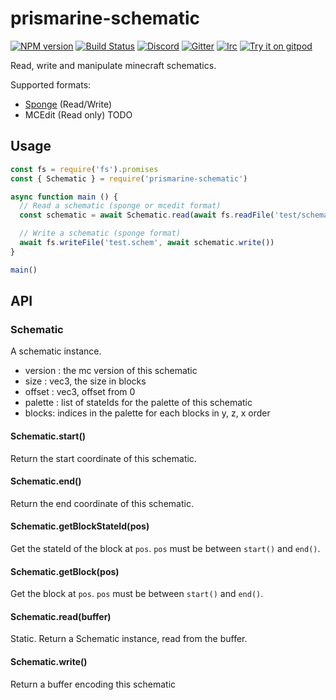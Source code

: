 # prismarine-schematic
[![NPM version](https://img.shields.io/npm/v/prismarine-schematic.svg)](http://npmjs.com/package/prismarine-schematic)
[![Build Status](https://github.com/PrismarineJS/prismarine-schematic/workflows/CI/badge.svg)](https://github.com/PrismarineJS/prismarine-schematic/actions?query=workflow%3A%22CI%22)
[![Discord](https://img.shields.io/badge/chat-on%20discord-brightgreen.svg)](https://discord.gg/GsEFRM8)
[![Gitter](https://img.shields.io/badge/chat-on%20gitter-brightgreen.svg)](https://gitter.im/PrismarineJS/general)
[![Irc](https://img.shields.io/badge/chat-on%20irc-brightgreen.svg)](https://irc.gitter.im/)
[![Try it on gitpod](https://img.shields.io/badge/try-on%20gitpod-brightgreen.svg)](https://gitpod.io/#https://github.com/PrismarineJS/prismarine-schematic)

Read, write and manipulate minecraft schematics.

Supported formats:
* [Sponge](https://github.com/SpongePowered/Schematic-Specification) (Read/Write)
* MCEdit (Read only) TODO

## Usage

```js
const fs = require('fs').promises
const { Schematic } = require('prismarine-schematic')

async function main () {
  // Read a schematic (sponge or mcedit format)
  const schematic = await Schematic.read(await fs.readFile('test/schematics/smallhouse1.schem'))

  // Write a schematic (sponge format)
  await fs.writeFile('test.schem', await schematic.write())
}

main()
```

## API

### Schematic

A schematic instance.
 * version : the mc version of this schematic
 * size : vec3, the size in blocks
 * offset : vec3, offset from 0
 * palette : list of stateIds for the palette of this schematic
 * blocks: indices in the palette for each blocks in y, z, x order

#### Schematic.start()

Return the start coordinate of this schematic.

#### Schematic.end()

Return the end coordinate of this schematic.

#### Schematic.getBlockStateId(pos)

Get the stateId of the block at `pos`. `pos` must be between `start()` and `end()`.

#### Schematic.getBlock(pos)

Get the block at `pos`. `pos` must be between `start()` and `end()`.

#### Schematic.read(buffer)

Static. Return a Schematic instance, read from the buffer.

#### Schematic.write()

Return a buffer encoding this schematic